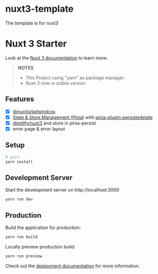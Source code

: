 # nuxt3-template

The template is for nuxt3

# Nuxt 3 Starter

Look at the [Nuxt 3 documentation](https://nuxt.com/docs/getting-started/introduction) to learn more.

> **NOTES**
>
> - This Project using "yarn" as package manager.
> - Nuxt 3 now in stable version

## Features

- [x] [@nuxtjs/tailwindcss](https://www.npmjs.com/package/@nuxtjs/tailwindcss)
- [x] [State & Store Management (Pinia)](https://pinia.vuejs.org/) with [pinia-plugin-persistedstate](https://www.npmjs.com/package/pinia-plugin-persistedstate)
- [x] [@intlify/nuxt3](https://github.com/intlify/nuxt3) and store in pinia-persist
- [x] error page & error layout

## Setup

```bash
# yarn
yarn install

```

## Development Server

Start the development server on http://localhost:3000

```bash
yarn run dev
```

## Production

Build the application for production:

```bash
yarn run build
```

Locally preview production build:

```bash
yarn run preview
```

Check out the [deployment documentation](https://nuxt.com/docs/getting-started/deployment) for more information.
